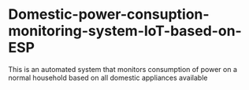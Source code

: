 # Domestic-power-consuption-monitoring-system-IoT-based-on-ESP
This is an automated system that monitors consumption of power on a normal household based on all domestic appliances available

